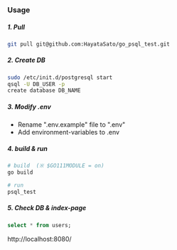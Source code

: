 
### Usage

##### 1. Pull
```bash
git pull git@github.com:HayataSato/go_psql_test.git
```

##### 2. Create DB
```bash
sudo /etc/init.d/postgresql start
qsql -U DB_USER -p
create database DB_NAME
```

##### 3. Modify .env
* Rename ".env.example" file to ".env"
* Add environment-variables to .env

##### 4. build & run
```bash
# build  (※ $GO111MODULE = on)
go build

# run
psql_test
```

##### 5. Check DB & index-page
```sql
select * from users;
```
http://localhost:8080/


